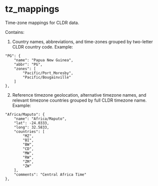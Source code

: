 # tz_mappings

Time-zone mappings for CLDR data.

Contains:

1. Country names, abbreviations, and time-zones grouped by two-letter CLDR country code. Example:

```
"PG": {
    "name": "Papua New Guinea",
    "abbr": "PG",
    "zones": [
        "Pacific/Port_Moresby",
        "Pacific/Bougainville"
    ]
},
```


2. Reference timezone geolocation, alternative timezone names, and relevant timezone countries grouped by full CLDR timezone name. Example:

```
"Africa/Maputo": {
    "name": "Africa/Maputo",
    "lat": -24.0333,
    "long": 32.5833,
    "countries": [
        "MZ",
        "BI",
        "BW",
        "CD",
        "MW",
        "RW",
        "ZM",
        "ZW"
    ],
    "comments": "Central Africa Time"
},
```

